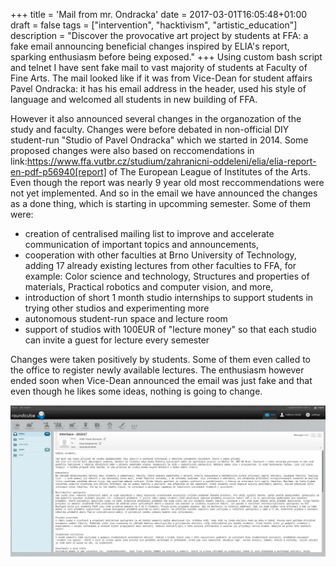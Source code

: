 +++
title = 'Mail from mr. Ondracka'
date = 2017-03-01T16:05:48+01:00
draft = false
tags = ["intervention", "hacktivism", "artistic_education"]
description = "Discover the provocative art project by students at FFA: a fake email announcing beneficial changes inspired by ELIA's report, sparking enthusiasm before being exposed."
+++
Using custom bash script and telnet I have sent fake mail to vast majority of students at Faculty of Fine Arts.
The mail looked like if it was from Vice-Dean for student affairs Pavel Ondracka: it has his email address in the header, used his style of language and welcomed all students in new building of FFA.

However it also announced several changes in the organozation of the study and faculty.
Changes were before debated in non-official DIY student-run "Studio of Pavel Ondracka" which we started in 2014.
Some proposed changes were also based on reccomendations in link:https://www.ffa.vutbr.cz/studium/zahranicni-oddeleni/elia/elia-report-en-pdf-p56940[report] of The European League of Institutes of the Arts.
Even though the report was nearly 9 year old most reccommendations were not yet implemented.
And so in the email we have announced the changes as a done thing, which is starting in upcomming semester.
Some of them were:

- creation of centralised mailing list to improve and accelerate communication of important topics and announcements,
- cooperation with other faculties at Brno University of Technology, adding 17 already existing lectures from other faculties to FFA, for example: Color science and technology, Structures and properties of materials, Practical robotics and computer vision, and more,
- introduction of short 1 month studio internships to support students in trying other studios and experimenting more
- autonomous student-run space and lecture room
- support of studios with 100EUR of "lecture money" so that each studio can invite a guest for lecture every semester

Changes were taken positively by students.
Some of them even called to the office to register newly available lectures.
The enthusiasm however ended soon when Vice-Dean announced the email was just fake and that even though he likes some ideas, nothing is going to change.

![](1.jpg)